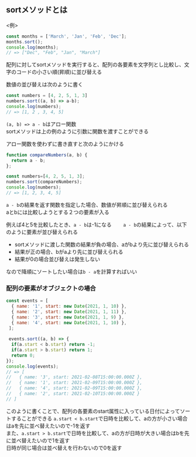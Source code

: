 ## sortメソッドとは

<例>
```js
const months = ['March', 'Jan', 'Feb', 'Dec'];
months.sort();
console.log(months);
// => ["Dec", "Feb", "Jan", "March"]
```

配列に対してsortメソッドを実行すると、配列の各要素を文字列とし比較し、文字のコードの小さい順(昇順)に並び替える  
  
数値の並び替えは次のように書く
```js
const numbers = [4, 2, 5, 1, 3]
numbers.sort((a, b) => a-b);
console.log(numbers);
// => [1, 2 , 3, 4, 5]
```
`(a, b) => a - b`はアロー関数  
sortメソッドは上の例のように引数に関数を渡すことができる  

アロー関数を使わずに書き直すと次のようにかける
```js
function compareNumbers(a, b) {
  return a - b;
};

const numbers=[4, 2, 5, 1, 3];
numbers.sort(compareNumbers);
console.log(numbers);
// => [1, 2, 3, 4, 5]
```

`a - b`の結果を返す関数を指定した場合、数値が昇順に並び替えられる  
aとbには比較しようとする２つの要素が入る  

例えば4と5を比較したとき、`a - b`は-1になる　　
`a - b`の結果によって、以下のように要素が並び替えられる
- sortメソッドに渡した関数の結果が負の場合、aがbより先に並び替えられる
- 結果が正の場合、bがaより先に並び替えられる
- 結果が0の場合並び替えは発生しない

なので降順にソートしたい場合は`b - a`を計算すればいい

### 配列の要素がオブジェクトの場合

```js
const events = [
  { name: '1', start: new Date(2021, 1, 10) },
  { name: '2', start: new Date(2021, 1, 11) },
  { name: '3', start: new Date(2021, 1, 9) },
  { name: '4', start: new Date(2021, 1, 10) },
 ];
 
 events.sort((a, b) => {
  if(a.start < b.start) return -1;
  if(a.start > b.start) return 1;
  return 0;
});
console.log(events);
// => [
//   { name: '3', start: 2021-02-08T15:00:00.000Z },
//   { name: '1', start: 2021-02-09T15:00:00.000Z },
//   { name: '4', start: 2021-02-09T15:00:00.000Z },
//   { name: '2', start: 2021-02-10T15:00:00.000Z }
// ]
```

このように書くことで、配列の各要素のstart属性に入っている日付によってソートすることができる
`a.start < b.start`で日時を比較して、aの方が小さい場合はaを先に並べ替えたいので-1を返す  
また、`a.start > b.start`で日時を比較して、aの方が日時が大きい場合はbを先に並べ替えたいので1を返す  
日時が同じ場合は並べ替えを行わないので0を返す

